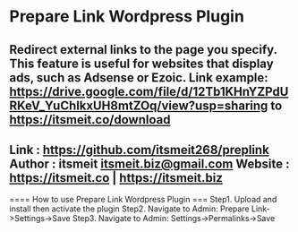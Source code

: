 # Prepare Link Wordpress Plugin
Redirect external links to the page you specify. This feature is useful for websites that display ads, such as Adsense or Ezoic.
Link example: https://drive.google.com/file/d/12Tb1KHnYZPdURKeV_YuChlkxUH8mtZOq/view?usp=sharing to https://itsmeit.co/download
------------------------------------------------
Link    : https://github.com/itsmeit268/preplink
Author  : itsmeit <itsmeit.biz@gmail.com>
Website : https://itsmeit.co | https://itsmeit.biz
---------------------------------------------------

==== How to use Prepare Link Wordpress Plugin ===
Step1. Upload and install then activate the plugin
Step2. Navigate to Admin: Prepare Link->Settings->Save
Step3. Navigate to Admin: Settings->Permalinks->Save

